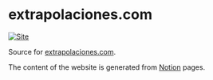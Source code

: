# extrapolaciones.com

[![Site](https://github.com/danielfrg/extrapolaciones.com/workflows/deploy/badge.svg)](https://github.com/danielfrg/extrapolaciones.com/actions/workflows/deploy.yml)

Source for [extrapolaciones.com](extrapolaciones.com).

The content of the website is generated from [Notion](https://www.notion.so/) pages.
